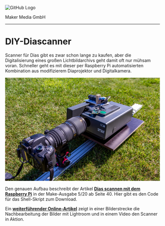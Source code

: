 ![GitHub Logo](http://www.heise.de/make/icons/make_logo.png)

Maker Media GmbH

***

# DIY-Diascanner

Scanner für Dias gibt es zwar schon lange zu kaufen, aber die Digitalisierung eines großen Lichtbildarchivs geht damit oft nur mühsam voran. Schneller geht es mit dieser per Raspberry Pi automatisierten Kombination aus modifizierem Diaprojektor und Digitalkamera.

![Picture](https://github.com/MakeMagazinDE/DIYDiascanner/blob/master/Diascanner.jpg)

Den genauen Aufbau beschreibt der Artikel **[Dias scannen mit dem Raspberry Pi](https://www.heise.de/select/make/2020/5/2014805250403193518)** in der Make-Ausgabe 5/20 ab Seite 40. Hier gibt es den Code für das Shell-Skript zum Download.

Ein **[weiterführender Online-Artikel](https://heise.de/-4902284)** zeigt in einer Bilderstrecke die Nachbearbeitung der Bilder mit Lightroom und in einem Video den Scanner in Aktion.

